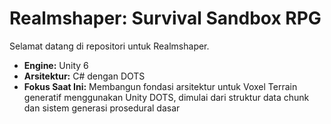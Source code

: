 # Realmshaper: Survival Sandbox RPG

Selamat datang di repositori untuk Realmshaper.
- **Engine:** Unity 6
- **Arsitektur:** C# dengan DOTS
- **Fokus Saat Ini:** Membangun fondasi arsitektur untuk Voxel Terrain generatif menggunakan Unity DOTS, dimulai dari struktur data chunk dan sistem generasi prosedural dasar